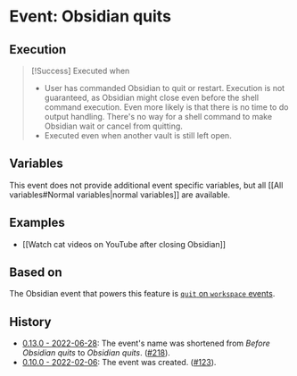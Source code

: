 # Event: Obsidian quits

## Execution
> [!Success] Executed when
> - User has commanded Obsidian to quit or restart. Execution is not guaranteed, as Obsidian might close even before the shell command execution. Even more likely is that there is no time to do output handling. There's no way for a shell command to make Obsidian wait or cancel from quitting.
> - Executed even when another vault is still left open.

## Variables
This event does not provide additional event specific variables, but all [[All variables#Normal variables|normal variables]] are available.

## Examples
- [[Watch cat videos on YouTube after closing Obsidian]]

## Based on
The Obsidian event that powers this feature is [`quit` on `workspace` events](https://github.com/obsidianmd/obsidian-api/blob/763a243b4ec295c9c460560e9b227c8f18d8199b/obsidian.d.ts#L3632).

## History
- [0.13.0 - 2022-06-28](https://github.com/Taitava/obsidian-shellcommands/blob/main/CHANGELOG.md#0130---2022-06-28): The event's name was shortened from *Before Obsidian quits* to *Obsidian quits*. ([#218](https://github.com/Taitava/obsidian-shellcommands/issues/218)).
- [0.10.0 - 2022-02-06](https://github.com/Taitava/obsidian-shellcommands/blob/main/CHANGELOG.md#0100---2022-02-06): The event was created. ([#123](https://github.com/Taitava/obsidian-shellcommands/issues/123)).